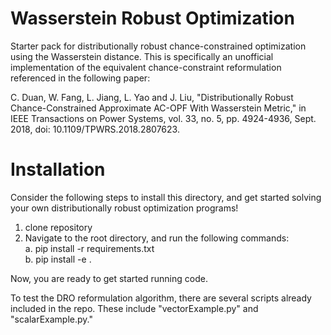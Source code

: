 # Wasserstein Robust Optimization
Starter pack for distributionally robust chance-constrained optimization using the Wasserstein distance. This is specifically an unofficial implementation of the equivalent chance-constraint reformulation referenced in the following paper:

C. Duan, W. Fang, L. Jiang, L. Yao and J. Liu, "Distributionally Robust Chance-Constrained Approximate AC-OPF With Wasserstein Metric," in IEEE Transactions on Power Systems, vol. 33, no. 5, pp. 4924-4936, Sept. 2018, doi: 10.1109/TPWRS.2018.2807623.

# Installation

Consider the following steps to install this directory, and get started solving your own distributionally robust optimization programs!

1. clone repository
2. Navigate to the root directory, and run the following commands:\
   a. pip install -r requirements.txt\
   b. pip install -e .

Now, you are ready to get started running code.

To test the DRO reformulation algorithm, there are several scripts already included in the repo. These include "vectorExample.py" and "scalarExample.py." 

